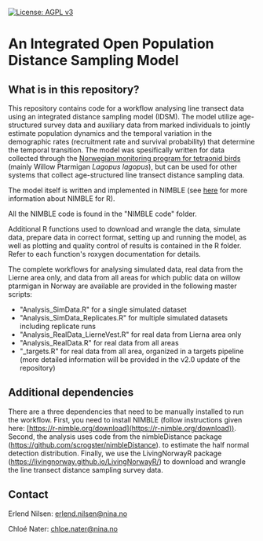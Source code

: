 
[![License: AGPL
v3](https://img.shields.io/badge/License-AGPL_v3-blue.svg)](https://www.gnu.org/licenses/agpl-3.0)

# An Integrated Open Population Distance Sampling Model

## What is in this repository?
This repository contains code for a workflow analysing line transect data
using an integrated distance sampling model (IDSM). 
The model utilize age-structured survey data and auxiliary
data from marked individuals to jointly estimate population dynamics and
the temporal variation in the demographic rates (recruitment rate and
survival probability) that determine the temporal transition. The model
was spesifically written for data collected through the [Norwegian
monitoring program for tetraonid
birds](https://honsefugl.nina.no/Innsyn/en) (mainly Willow Ptarmigan
*Lagopus lagopus*), but can be used for other systems that collect
age-structured line transect distance sampling data.

The model itself is written and implemented in NIMBLE 
(see [here](https://r-nimble.org/) for more information about NIMBLE for R). 

All the NIMBLE code is found in the "NIMBLE code" folder. 

Additional R functions used to download and wrangle the data, simulate data, 
prepare data in correct format, setting up and running the model, as well 
as plotting and quality control of results is contained in the R folder. 
Refer to each function's roxygen documentation for details. 

The complete workflows for analysing simulated data, real data from the 
Lierne area only, and data from all areas for which public data on willow
ptarmigan in Norway are available are provided in the following master
scripts: 

- "Analysis_SimData.R" for a single simulated dataset
- "Analysis_SimData_Replicates.R" for multiple simulated datasets including replicate runs
- "Analysis_RealData_LierneVest.R" for real data from Lierna area only
- "Analysis_RealData.R" for real data from all areas
- "_targets.R" for real data from all area, organized in a targets pipeline (more detailed information will be provided in the v2.0 update of the repository)
  
## Additional dependencies
There are a three dependencies that need to be manually installed to
run the workflow. 
First, you need to install NIMBLE (follow instructions given here: [https://r-nimble.org/download](https://r-nimble.org/download)). 
Second, the analysis uses code from the nimbleDistance package (https://github.com/scrogster/nimbleDistance). 
to estimate the half normal detection distribution. 
Finally, we use the LivingNorwayR package (https://livingnorway.github.io/LivingNorwayR/) to download and
wrangle the line transect distance sampling survey data.

## Contact
Erlend Nilsen: erlend.nilsen@nina.no

Chloé Nater: chloe.nater@nina.no
